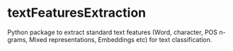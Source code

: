 # textFeaturesExtraction

Python package to extract standard text features (Word, character, POS n-grams, Mixed representations, Embeddings etc) for text classification. 

